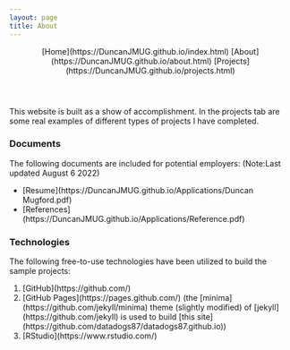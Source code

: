 ```yaml
---
layout: page
title: About
---
```

<header>
[Home](https://DuncanJMUG.github.io/index.html)
[About](https://DuncanJMUG.github.io/about.html)
[Projects](https://DuncanJMUG.github.io/projects.html)
</header>

This website is built as a show of accomplishment. In the projects tab are some real examples of different types of projects I have completed. 



### Documents

The following documents are included for potential employers: (Note:Last updated August 6 2022)
<ul>
<li>[Resume](https://DuncanJMUG.github.io/Applications/Duncan Mugford.pdf)</li>
<li>[References](https://DuncanJMUG.github.io/Applications/Reference.pdf)</li>
</ul>

### Technologies

The following free-to-use technologies have been utilized to build the sample projects:
<ol>
<li>[GitHub](https://github.com/)</li>
<li>[GitHub Pages](https://pages.github.com/) (the [minima](https://github.com/jekyll/minima) theme (slightly modified) of [jekyll](https://github.com/jekyll) is used to build [this site](https://github.com/datadogs87/datadogs87.github.io))</li>
<li>[RStudio](https://www.rstudio.com/)</li>
</ol>
